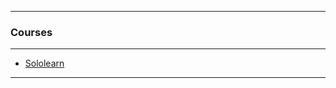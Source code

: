 
---

### Courses

---

* [Sololearn](https://github.com/ttltrk/PRG/blob/master/C/DOC/CPP/COURSES/SOLOLEARN/SOLOLEARN.MD)

---
